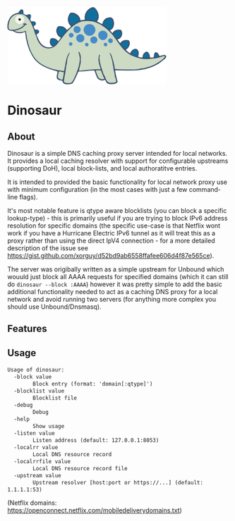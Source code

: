 
<img src="./data/dinosaur.svg" width="360" />

# Dinosaur

## About

Dinosaur is a simple DNS caching proxy server intended for local networks. It provides a local caching resolver with support for configurable upstreams (supporting DoH), local block-lists, and local authoratitve entries.

It is intended to provided the basic functionality for local network proxy use with minimum configuration (in the most cases with just a few command-line flags).

It's most notable feature is qtype aware blocklists (you can block a specific lookup-type) - this is primarily useful if you are trying to block IPv6 address resolution for specific domains (the specific use-case is that Netflix wont work if you have a Hurricane Electric IPv6 tunnel as it will treat this as a proxy rather than using the direct IpV4 connection - for a more detailed description of the issue see https://gist.github.com/xorguy/d52bd9ab6558ffafee606d4f87e565ce).

The server was origibally written as a simple upstream for Unbound which wouuld just block all AAAA requests for specified domains (which it can still do `dinosaur --block :AAAA`) however it was pretty simple to add the basic additional functionality needed to act as a caching DNS proxy for a local network and avoid running two servers (for anything more complex you should use Unbound/Dnsmasq).

## Features

## Usage

```
Usage of dinosaur:
  -block value
    	Block entry (format: 'domain[:qtype]')
  -blocklist value
    	Blocklist file
  -debug
    	Debug
  -help
    	Show usage
  -listen value
    	Listen address (default: 127.0.0.1:8053)
  -localrr value
    	Local DNS resource record
  -localrrfile value
    	Local DNS resource record file
  -upstream value
    	Upstream resolver [host:port or https://...] (default: 1.1.1.1:53)
```

(Netflix domains: https://openconnect.netflix.com/mobiledeliverydomains.txt)

